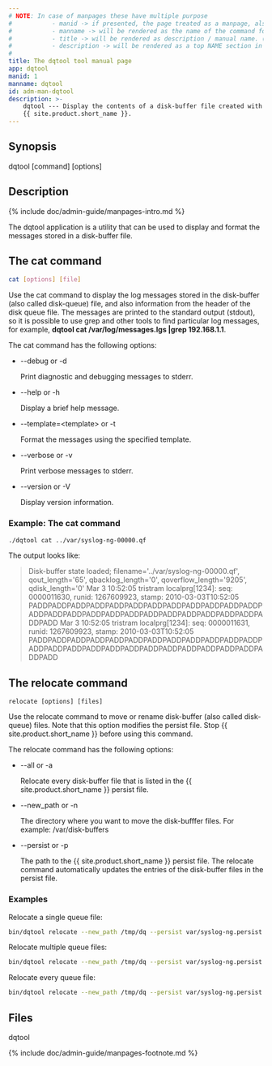 ```yaml
---
# NOTE: In case of manpages these have multiple purpose
#           - manid -> if presented, the page treated as a manpage, also represents the section number of the command in the manpage
#           - manname -> will be rendered as the name of the command followed by manid as the section number in the manpage
#           - title -> will be rendered as description / manual name. (the .TH macro’s 4th argument (the “manual name”).
#           - description -> will be rendered as a top NAME section in the manpage
#
title: The dqtool tool manual page
app: dqtool
manid: 1
manname: dqtool
id: adm-man-dqtool
description: >-
    dqtool --- Display the contents of a disk-buffer file created with
    {{ site.product.short_name }}.
---
```


## Synopsis

dqtool \[command\] \[options\]

## Description

{% include doc/admin-guide/manpages-intro.md %}

The dqtool application is a utility that can be used to display and
format the messages stored in a disk-buffer file.

## The cat command

```bash
cat [options] [file]
```

Use the cat command to display the log messages stored in the
disk-buffer (also called disk-queue) file, and also information from the
header of the disk queue file. The messages are printed to the standard
output (stdout), so it is possible to use grep and other tools to find
particular log messages, for example, **dqtool cat /var/log/messages.lgs
\|grep 192.168.1.1**.

The cat command has the following options:

- \--debug or -d

    Print diagnostic and debugging messages to stderr.

- \--help or -h

    Display a brief help message.

- \--template=\<template\> or -t

    Format the messages using the specified template.

- \--verbose or -v

    Print verbose messages to stderr.

- \--version or -V

    Display version information.

### Example: The cat command

```bash
./dqtool cat ../var/syslog-ng-00000.qf
```

The output looks like:

>Disk-buffer state loaded;
>filename='../var/syslog-ng-00000.qf', qout_length='65', qbacklog_length='0', qoverflow_length='9205', qdisk_length='0'
>Mar  3 10:52:05 tristram localprg[1234]: seq: 0000011630, runid: 1267609923, stamp: 2010-03-03T10:52:05 PADDPADDPADDPADDPADDPADDPADDPADDPADDPADDPADDPADDPADDPADDPADDPADDPADDPADDPADDPADDPADDPADDPADDPADDPADDPADD
>Mar  3 10:52:05 tristram localprg[1234]: seq: 0000011631, runid: 1267609923, stamp: 2010-03-03T10:52:05 PADDPADDPADDPADDPADDPADDPADDPADDPADDPADDPADDPADDPADDPADDPADDPADDPADDPADDPADDPADDPADDPADDPADDPADDPADDPADD

## The relocate command

```config
relocate [options] [files]
```

Use the relocate command to move or rename disk-buffer (also called
disk-queue) files. Note that this option modifies the persist file. Stop
{{ site.product.short_name }} before using this command.

The relocate command has the following options:

- \--all or -a

    Relocate every disk-buffer file that is listed in the {{ site.product.short_name }}
    persist file.

- \--new\_path or -n

    The directory where you want to move the disk-bufffer files. For
    example: /var/disk-buffers

- \--persist or -p

    The path to the {{ site.product.short_name }} persist file. The relocate command
    automatically updates the entries of the disk-buffer files in the
    persist file.

### Examples

Relocate a single queue file:

```bash
bin/dqtool relocate --new_path /tmp/dq --persist var/syslog-ng.persist /tmp/syslog-ng-00000.rqf
```

Relocate multiple queue files:

```bash
bin/dqtool relocate --new_path /tmp/dq --persist var/syslog-ng.persist /tmp/syslog-ng-00000.rqf /tmp/syslog-ng-00001.rqf
```

Relocate every queue file:

```bash
bin/dqtool relocate --new_path /tmp/dq --persist var/syslog-ng.persist --all
```

## Files

dqtool

{% include doc/admin-guide/manpages-footnote.md %}
